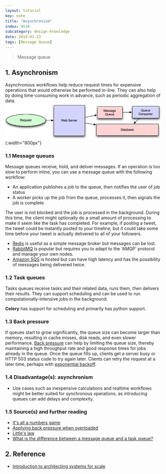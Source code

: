 ```yaml
---
layout: tutorial
key: note
title: "Asynchronism"
index: 9510
subcategory: design-knowledge
date: 2019-01-23
tags: [Message Queue]
---
```


> Message queue

## 1. Asynchronism
Asynchronous workflows help reduce request times for expensive operations that would otherwise be performed in-line.  They can also help by doing time-consuming work in advance, such as periodic aggregation of data.
![image](/public/images/note/9510/scalable-system.png){:width="800px"}
### 1.1 Message queues
Message queues receive, hold, and deliver messages.  If an operation is too slow to perform inline, you can use a message queue with the following workflow:
* An application publishes a job to the queue, then notifies the user of job status
* A worker picks up the job from the queue, processes it, then signals the job is complete

The user is not blocked and the job is processed in the background.  During this time, the client might optionally do a small amount of processing to make it seem like the task has completed.  For example, if posting a tweet, the tweet could be instantly posted to your timeline, but it could take some time before your tweet is actually delivered to all of your followers.
* [Redis](https://redis.io/) is useful as a simple message broker but messages can be lost.
* [RabbitMQ](https://www.rabbitmq.com/) is popular but requires you to adapt to the 'AMQP' protocol and manage your own nodes.
* [Amazon SQS](https://aws.amazon.com/sqs/) is hosted but can have high latency and has the possibility of messages being delivered twice.

### 1.2 Task queues
Tasks queues receive tasks and their related data, runs them, then delivers their results.  They can support scheduling and can be used to run computationally-intensive jobs in the background.

**Celery** has support for scheduling and primarily has python support.

### 1.3 Back pressure
If queues start to grow significantly, the queue size can become larger than memory, resulting in cache misses, disk reads, and even slower performance.  [Back pressure](http://mechanical-sympathy.blogspot.com/2012/05/apply-back-pressure-when-overloaded.html) can help by limiting the queue size, thereby maintaining a high throughput rate and good response times for jobs already in the queue.  Once the queue fills up, clients get a server busy or HTTP 503 status code to try again later.  Clients can retry the request at a later time, perhaps with [exponential backoff](https://en.wikipedia.org/wiki/Exponential_backoff).

### 1.4 Disadvantage(s): asynchronism
* Use cases such as inexpensive calculations and realtime workflows might be better suited for synchronous operations, as introducing queues can add delays and complexity.

### 1.5 Source(s) and further reading
* [It's all a numbers game](https://www.youtube.com/watch?v=1KRYH75wgy4)
* [Applying back pressure when overloaded](http://mechanical-sympathy.blogspot.com/2012/05/apply-back-pressure-when-overloaded.html)
* [Little's law](https://en.wikipedia.org/wiki/Little%27s_law)
* [What is the difference between a message queue and a task queue?](https://www.quora.com/What-is-the-difference-between-a-message-queue-and-a-task-queue-Why-would-a-task-queue-require-a-message-broker-like-RabbitMQ-Redis-Celery-or-IronMQ-to-function)

## 2. Reference
* [Introduction to architecting systems for scale](http://lethain.com/introduction-to-architecting-systems-for-scale)
